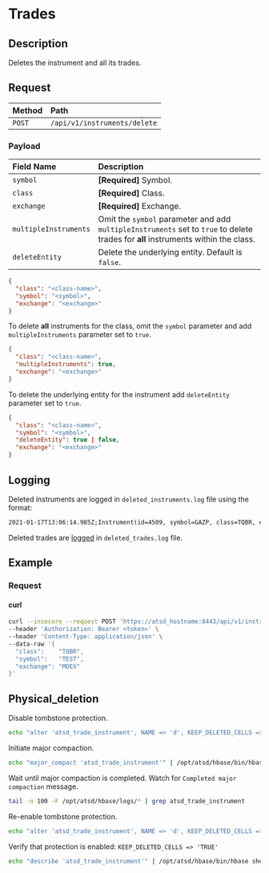 # Trades

## Description

Deletes the instrument and all its trades.

## Request

| **Method** | **Path** |
|:---|:---|
| `POST` | `/api/v1/instruments/delete` |

### Payload

| **Field Name** | **Description** |
|:---|:---|
| `symbol` | **[Required]** Symbol. |
| `class` | **[Required]** Class. |
| `exchange` | **[Required]** Exchange. |
| `multipleInstruments` | Omit the `symbol` parameter and add `multipleInstruments` set to `true` to delete trades for **all** instruments within the class. |
| `deleteEntity` | Delete the underlying entity. Default is `false`. |

```json
{
  "class": "<class-name>",
  "symbol": "<symbol>",
  "exchange": "<exchange>"
}
```

To delete **all** instruments for the class, omit the `symbol` parameter and add `multipleInstruments` parameter set to `true`.

```json
{
  "class": "<class-name>",
  "multipleInstruments": true,
  "exchange": "<exchange>"
}
```

To delete the underlying entity for the instrument add `deleteEntity` parameter set to `true`.

```json
{
  "class": "<class-name>",
  "symbol": "<symbol>",
  "deleteEntity": true | false,
  "exchange": "<exchange>"
}
```

## Logging

Deleted instruments are logged in `deleted_instruments.log` file using the format:

```txt
2021-01-17T13:06:14.985Z;Instrument(id=4509, symbol=GAZP, class=TQBR, exchange=MOEX)
```

Deleted trades are [logged](./trades-delete.md#logging) in `deleted_trades.log` file.

## Example

### Request

#### curl

```bash
curl --insecure --request POST 'https://atsd_hostname:8443/api/v1/instruments/delete' \
--header 'Authorization: Bearer <token>' \
--header 'Content-Type: application/json' \
--data-raw '{
  "class":    "TQBR",
  "symbol":   "TEST",
  "exchange": "MOEX"
}'
```

## Physical_deletion

Disable tombstone protection.

```bash
echo "alter 'atsd_trade_instrument', NAME => 'd', KEEP_DELETED_CELLS => false" | /opt/atsd/hbase/bin/hbase shell
```

Initiate major compaction.

```bash
echo "major_compact 'atsd_trade_instrument'" | /opt/atsd/hbase/bin/hbase shell
```

Wait until major compaction is completed. Watch for `Completed major compaction` message.

```bash
tail -n 100 -F /opt/atsd/hbase/logs/* | grep atsd_trade_instrument
```

Re-enable tombstone protection.

```bash
echo "alter 'atsd_trade_instrument', NAME => 'd', KEEP_DELETED_CELLS => true" | /opt/atsd/hbase/bin/hbase shell
```

<!-- markdownlint-disable MD101 -->
Verify that protection is enabled: `KEEP_DELETED_CELLS => 'TRUE'`
<!-- markdownlint-enable MD101 -->

```bash
echo "describe 'atsd_trade_instrument'" | /opt/atsd/hbase/bin/hbase shell
```